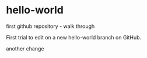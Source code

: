 # hello-world
first github repository - walk through

First trial to edit on a new hello-world branch on GitHub.

another change
